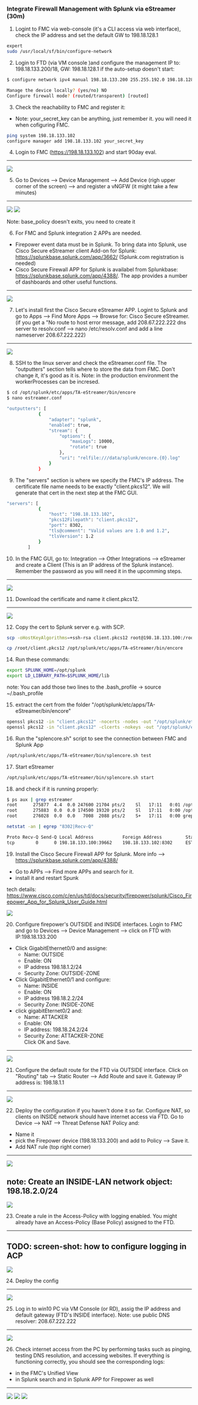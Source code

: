 ### Integrate Firewall Management with Splunk via eStreamer (30m)

1. Logint to FMC via web-console (it's a CLI access via web interface), check the IP address and set the default GW to 198.18.128.1
```bash
expert
sudo /usr/local/sf/bin/configure-network
```

2. Login to FTD (via VM console )and configure the management IP to: 198.18.133.200/18, GW: 198.18.128.1
if the auto-setup doesn't start:
```bash
$ configure network ipv4 manual 198.18.133.200 255.255.192.0 198.18.128.1

Manage the device locally? (yes/no) NO
Configure firewall mode? (routed/transparent) [routed]
```

3. Check the reachability to FMC and register it: 
- Note: your_secret_key can be anything, just remember it. you will need it when cofiguring FMC.
```bash
ping system 198.18.133.102
configure manager add 198.18.133.102 your_secret_key
```

4. Login to FMC (https://198.18.133.102) and start 90day eval.
---
![](attachments/eval.png)

5. Go to Devices --> Device Management --> Add Device (righ upper corner of the screen) --> and register a vNGFW (it might take a few minutes)
---
![](attachments/device_registration.png)
![](attachments/base_policy.png)

Note: base_policy doesn't exits, you need to create it

6. For FMC and Splunk integration 2 APPs are needed.
- Firepower event data must be in Splunk. To bring data into Splunk, use Cisco Secure eStreamer client Add-on for Splunk:  https://splunkbase.splunk.com/app/3662/ (Splunk.com registration is needed)
- Cisco Secure Firewall APP for Splunk is availabel from Splunkbase: https://splunkbase.splunk.com/app/4388/. The app provides a number of dashboards and other useful functions.
---
![](attachments/splunk_app.png)

7. Let's install first the Cisco Secure eStreamer APP. Logint to Splunk and go to Apps --> Find More Apps --> Browse for: Cisco Secure eStreamer. (if you get a "No route to host error message, add 208.67.222.222 dns server to resolv.conf --> nano /etc/resolv.conf and add a line nameserver 208.67.222.222)
---
![](attachments/browse_estreamer.png)

8. SSH to the linux server and check the eStreamer.conf file. The "outputters" section tells where to store the data from FMC. Don't change it, it's good as it is. Note: in the production environment the workerProcesses can be incresed.
```bash
$ cd /opt/splunk/etc/apps/TA-eStreamer/bin/encore
$ nano estreamer.conf

"outputters": [
            {
                "adapter": "splunk",
                "enabled": true,
                "stream": {
                    "options": {
                        "maxLogs": 10000,
                        "rotate": true
                    },
                    "uri": "relfile:///data/splunk/encore.{0}.log"
                }
            }

```

9. The "servers" section is where we specify the FMC's IP address. The certificate file name needs to be exactly "client.pkcs12". We will generate that cert in the next step at the FMC GUI.

```bash
"servers": [
            {
                "host": "198.18.133.102",
                "pkcs12Filepath": "client.pkcs12",
                "port": 8302,
                "tls@comment": "Valid values are 1.0 and 1.2",
                "tlsVersion": 1.2
            }
        ]

```

10. In the FMC GUI, go to: Integration --> Other Integrations --> eStreamer and create a Client (This is an IP address of the Splunk instance). Remember the password as you will need it in the upcomming steps.
---
![](attachments/estreamer1.png)

11. Download the certificate and name it client.pkcs12.
---
![](attachments/estreamer2.png)

12. Copy the cert to Splunk server e.g. with SCP.
```bash
scp -oHostKeyAlgorithms=+ssh-rsa client.pkcs12 root@198.18.133.100:/root
```
```bash
cp /root/client.pkcs12 /opt/splunk/etc/apps/TA-eStreamer/bin/encore
```

14. Run these commands: 
```bash
export SPLUNK_HOME=/opt/splunk
export LD_LIBRARY_PATH=$SPLUNK_HOME/lib
```
note: You can add those two lines to the .bash_profile -> source ~/.bash_profile


15. extract the cert from the folder "/opt/splunk/etc/apps/TA-eStreamer/bin/encore"
```bash
openssl pkcs12 -in "client.pkcs12" -nocerts -nodes -out "/opt/splunk/etc/apps/TA-eStreamer/bin/encore/198.18.133.102-8302_pkcs.key" -legacy
openssl pkcs12 -in "client.pkcs12" -clcerts -nokeys -out "/opt/splunk/etc/apps/TA-eStreamer/bin/encore/198.18.133.102-8302_pkcs.cert" -legacy
```

16. Run the "splencore.sh" script to see the connection between FMC and Splunk App
```bash
/opt/splunk/etc/apps/TA-eStreamer/bin/splencore.sh test
```

17. Start eStreamer
```bash
/opt/splunk/etc/apps/TA-eStreamer/bin/splencore.sh start
```

18. and check if it is running properly:
```bash
$ ps aux | grep estreamer
root      275877  4.4  0.0 247600 21704 pts/2    Sl   17:11   0:01 /opt/splunk/bin/python3 ./estreamer/service.py estreamer.conf
root      275883  0.0  0.0 174500 19320 pts/2    Sl   17:11   0:00 /opt/splunk/bin/python3 ./estreamer/service.py estreamer.conf
root      276028  0.0  0.0   7008  2088 pts/2    S+   17:11   0:00 grep --color=auto estreamer
```
```bash
netstat -an | egrep "8302|Recv-Q"

Proto Recv-Q Send-Q Local Address           Foreign Address         State      
tcp        0      0 198.18.133.100:39662    198.18.133.102:8302     ESTABLISHED
```

19. Install the Cisco Secure Firewall APP for Splunk. More info --> https://splunkbase.splunk.com/app/4388/
- Go to APPs --> Find more APPs and search for it.
- install it and restart Spunk

tech details: https://www.cisco.com/c/en/us/td/docs/security/firepower/splunk/Cisco_Firepower_App_for_Splunk_User_Guide.html

![](attachments/firewall_app1.png)

20. Configure firepower's OUTSIDE and INSIDE interfaces. Login to FMC and go to Devices --> Device Management --> click on FTD with IP:198.18.133.200
- Click GigabitEthernet0/0 and assigne:
    - Name: OUTSIDE
    - Enable: ON
    - IP address 198.18.1.2/24
    - Security Zone: OUTSIDE-ZONE
- Click GigabitEthernet0/1 and configure:
    - Name: INSIDE
    - Enable: ON
    - IP address 198.18.2.2/24
    - Security Zone: INSIDE-ZONE
- click gigabitEternet0/2 and:
    - Name: ATTACKER
    - Enable: ON
    - IP address: 198.18.24.2/24
    - Security Zone: ATTACKER-ZONE    
Click OK and Save.
---
![](attachments/ftd-IP.png)

21. Configure the default route for the FTD via OUTSIDE interface. Click on "Routing" tab --> Static Router --> Add Route and save it. Gateway IP address is: 198.18.1.1
---
![](attachments/defroute.png)

22. Deploy the configuration if you haven't done it so far. Configure NAT, so clients on INSIDE network should have internet access via FTD. Go to Device --> NAT --> Threat Defense NAT Policy and:
- Name it
- pick the Firepower device (198.18.133.200) and add to Policy --> Save it.
- Add NAT rule (top right corner)
---
![](attachments/nat1.png)

note: Create an **INSIDE-LAN** network object: 198.18.2.0/24
---
![](attachments/nat2.png)

23. Create a rule in the Access-Policy with logging enabled. You might already have an Access-Policy (Base Policy) assigned to the FTD.

---
TODO: screen-shot: how to configure logging in ACP
---
![](attachments/access-policy1.png)

24. Deploy the config
---
![](attachments/deploy.png)

25. Log in to win10 PC via VM Console (or RD), assig the IP address and default gateway (FTD's INSIDE interface).
Note: use public DNS resolver: 208.67.222.222
---
![](attachments/client1.png)

26. Check internet access from the PC by performing tasks such as pinging, testing DNS resolution, and accessing websites. If everything is functioning correctly, you should see the corresponding logs:
- in the FMC's Unified View 
- in Splunk search and in Splunk APP for Firepower as well
---
![](attachments/ps_testnet.png)
![](attachments/unified_view.png)
![](attachments/network_conn.png)



